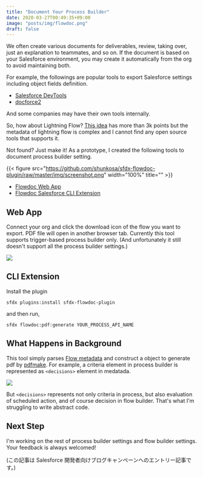 ```yaml
---
title: "Document Your Process Builder"
date: 2020-03-27T00:49:35+09:00
image: "posts/img/flowdoc.png"
draft: false
---
```

We often create various documents for deliverables, review, taking over, just an explanation to teammates, and so on. If the document is based on your Salesforce environment, you may create it automatically from the org to avoid maintaining both.

For example, the followings are popular tools to export Salesforce settings including object fields definition. 
- [Salesforce DevTools](https://chrome.google.com/webstore/detail/salesforce-devtools/ehgmhinnhggigkogkbhnbodhbfjgncjf)
- [docforce2](https://github.com/nyasba/docforce2)

And some companies may have their own tools internally.

So, how about Lightning Flow? [This idea](https://success.salesforce.com/ideaView?id=08730000000DmiPAAS) has more than 3k points but the metadata of lightning flow is complex and I cannot find any open source tools that supports it.

Not found? Just make it! As a prototype, I created the following tools to document process builder setting.

{{< figure src="https://github.com/shunkosa/sfdx-flowdoc-plugin/raw/master/img/screenshot.png" width="100%" title="" >}}

* [Flowdoc Web App](https://flowdoc.herokuapp.com)
* [Flowdoc Salesforce CLI Extension](https://www.github.com/shunkosa/sfdx-flowdoc-plugin)

## Web App
Connect your org and click the download icon of the flow you want to export. PDF file will open in another browser tab. Currently this tool supports trigger-based process builder only. (And unfortunately it still doesn't support all the process builder settings.)

![](../img/flowdoc_screenshot.png)

## CLI Extension
Install the plugin
```
sfdx plugins:install sfdx-flowdoc-plugin
```

and then run,
```
sfdx flowdoc:pdf:generate YOUR_PROCESS_API_NAME
```

## What Happens in Background
This tool simply parses [Flow metadata](https://developer.salesforce.com/docs/atlas.en-us.api_meta.meta/api_meta/meta_visual_workflow.htm) and construct a object to generate pdf by [pdfmake](http://pdfmake.org/#/). For example, a criteria element in process builder is represented as `<decisions>` element in medatada.

![](../img/process_metadata_example.png)

But `<decisions>` represents not only criteria in process, but also evaluation of scheduled action, and of course decision in flow builder. That's what I'm struggling to write abstract code.

## Next Step
I'm working on the rest of process builder settings and flow builder settings. Your feedback is always welcomed!

(この記事は Salesforce 開発者向けブログキャンペーンへのエントリー記事です。)
